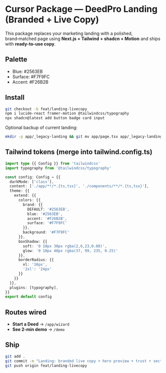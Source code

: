 # Cursor Package — DeedPro Landing (Branded + Live Copy)

This package replaces your marketing landing with a polished, brand‑matched page using **Next.js + Tailwind + shadcn + Motion** and ships with **ready-to-use copy**.

## Palette
- Blue: #2563EB
- Surface: #F7F9FC
- Accent: #F26B2B

## Install
```bash
git checkout -b feat/landing-livecopy
npm i lucide-react framer-motion @tailwindcss/typography
npx shadcn@latest add button badge card input
```
Optional backup of current landing:
```bash
mkdir -p app/_legacy-landing && git mv app/page.tsx app/_legacy-landing/page.tsx || true
```

## Tailwind tokens (merge into tailwind.config.ts)
```ts
import type {{ Config }} from 'tailwindcss'
import typography from '@tailwindcss/typography'

const config: Config = {{
  darkMode: ['class'],
  content: ['./app/**/*.{ts,tsx}', './components/**/*.{ts,tsx}'],
  theme: {{
    extend: {{
      colors: {{
        brand: {{
          DEFAULT: '#2563EB',
          blue: '#2563EB',
          accent: '#F26B2B',
          surface: '#F7F9FC'
        }},
        background: '#F7F9FC'
      }},
      boxShadow: {{
        soft: '0 10px 30px rgba(2,6,23,0.08)',
        glow: '0 10px 40px rgba(37, 99, 235, 0.25)'
      }},
      borderRadius: {{
        xl: '16px',
        '2xl': '24px'
      }}
    }}
  }},
  plugins: [typography],
}}
export default config
```

## Routes wired
- **Start a Deed** → `/app/wizard`
- **See 2‑min demo** → `/demo`

## Ship
```bash
git add .
git commit -m "Landing: branded live copy + hero preview + trust + sections"
git push origin feat/landing-livecopy
```
